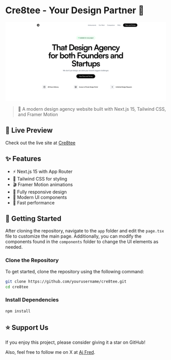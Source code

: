 # Cre8tee - Your Design Partner 🎨

![Cre8tee Preview](https://raw.githubusercontent.com/ajfred20/cree8tee/main/public/assets/preview.png)

> 🌟 A modern design agency website built with Next.js 15, Tailwind CSS, and Framer Motion

## 🔴 Live Preview

Check out the live site at [Cre8tee](https://cre8tee.vercel.app)

## ✨ Features

- ⚡️ Next.js 15 with App Router
- 🎨 Tailwind CSS for styling
- 🎬 Framer Motion animations
- 📱 Fully responsive design
- 🌙 Modern UI components
- 🚀 Fast performance

## 🚀 Getting Started

After cloning the repository, navigate to the `app` folder and edit the `page.tsx` file to customize the main page. Additionally, you can modify the components found in the `components` folder to change the UI elements as needed.

### Clone the Repository

To get started, clone the repository using the following command:

```bash
git clone https://github.com/yourusername/cre8tee.git
cd cre8tee
```

### Install Dependencies

```bash
npm install
```

## ⭐️ Support Us

If you enjoy this project, please consider giving it a star on GitHub!

Also, feel free to follow me on X at [Aj Fred](https://x.com/iamajfred_).
